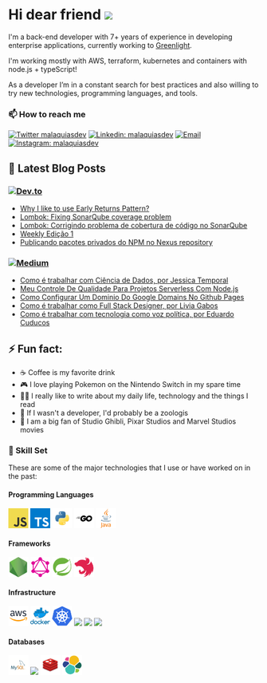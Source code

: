 # Hi dear friend <a href="https://malaquias.dev/"><img src="https://media.giphy.com/media/hvRJCLFzcasrR4ia7z/giphy.gif" width="5%"></a>

I'm a back-end developer with 7+ years of experience in developing enterprise applications, currently working to [Greenlight](https://greenlight.com).

I'm working mostly with AWS, terraform, kubernetes and containers with node.js + typeScript!

As a developer I’m in a constant search for best practices and also willing to try new technologies, programming languages, and tools.

### 📫 How to reach me

[![Twitter malaquiasdev](https://img.shields.io/badge/-Twitter-1DA1F2?style=for-the-badge&logo=twitter&logoColor=white&link=https://twitter.com/malaquiasdev)](https://twitter.com/malaquiasdev)
[![Linkedin: malaquiasdev](https://img.shields.io/badge/-LinkedIn-0077B5?style=for-the-badge&logo=linkedin&logoColor=white&link=https://www.linkedin.com/in/malaquiasdev/)](https://www.linkedin.com/in/malaquiasdev/)
[![Email](https://img.shields.io/badge/-Email-%23333?style=for-the-badge&logo=gmail&logoColor=white)](mailto:mateusmalaquiasdev@outlook.com)
[![Instagram: malaquiasdev](https://img.shields.io/badge/-Instagram-%23E4405F?style=for-the-badge&logo=instagram&logoColor=white)](https://www.instagram.com/malaquiasdev/)

## 📝 Latest Blog Posts

### [![Dev.to](https://img.shields.io/badge/-Dev.to-ffffff?style=for-the-badge&logo=dev.to&logoColor=0A0A0A)](https://dev.to/malaquiasdev)

<!-- DEVTO:START -->
- [Why I like to use Early Returns Pattern?](https://dev.to/malaquiasdev/why-i-like-to-use-early-returns-pattern-52b2)
- [Lombok: Fixing SonarQube coverage problem](https://dev.to/malaquiasdev/lombok-fixing-sonarqube-coverage-problem-26bg)
- [Lombok: Corrigindo problema de cobertura de código no SonarQube](https://dev.to/malaquiasdev/lombok-corrigindo-problema-de-cobertura-de-codigo-no-sonarqube-570h)
- [Weekly Edição 1](https://dev.to/malaquiasdev/weekly-edicao-1-ela)
- [Publicando pacotes privados do NPM no Nexus repository](https://dev.to/collabcode/publicando-pacotes-privados-do-npm-no-nexus-repository-64l)
<!-- DEVTO:END -->

### [![Medium](https://img.shields.io/badge/-Medium-ffffff?style=for-the-badge&logo=medium&logoColor=black)](https://medium.com/@malaquiasdev)

<!-- MEDIUM:START -->
- [Como é trabalhar com Ciência de Dados, por Jessica Temporal](https://medium.com/collabcode/como-%C3%A9-trabalhar-com-ci%C3%AAncia-de-dados-por-jessica-temporal-c866b36256df?source=rss-ea2f5c807e6c------2)
- [Meu Controle De Qualidade Para Projetos Serverless Com Node.js](https://medium.com/collabcode/meu-controle-de-qualidade-para-projetos-serverless-com-node-js-80c2c6939d0f?source=rss-ea2f5c807e6c------2)
- [Como Configurar Um Dominio Do Google Domains No Github Pages](https://medium.com/collabcode/como-configurar-um-dominio-do-google-domains-no-github-pages-87324885bf11?source=rss-ea2f5c807e6c------2)
- [Como é trabalhar como Full Stack Designer, por Livia Gabos](https://medium.com/trainingcenter/como-%C3%A9-trabalhar-como-full-stack-designer-por-livia-gabos-d729f5eb7e3e?source=rss-ea2f5c807e6c------2)
- [Como é trabalhar com tecnologia como voz política, por Eduardo Cuducos](https://medium.com/trainingcenter/como-%C3%A9-trabalhar-com-tecnologia-como-voz-pol%C3%ADtica-por-eduardo-cuducos-8c53a8213d6b?source=rss-ea2f5c807e6c------2)
<!-- MEDIUM:END -->


## ⚡ Fun fact:

- ☕  Coffee is my favorite drink
- 🎮 I love playing Pokemon on the Nintendo Switch in my spare time
- ✍🏽 I really like to write about my daily life, technology and the things I read
- 🐍 If I wasn't a developer, I'd probably be a zoologis
- 🍿 I am a big fan of Studio Ghibli, Pixar Studios and Marvel Studios movies

### 💪 Skill Set

These are some of the major technologies that I use or have worked on in the past:

#### Programming Languages

<code><img height="40" src="https://raw.githubusercontent.com/github/explore/80688e429a7d4ef2fca1e82350fe8e3517d3494d/topics/javascript/javascript.png"></code>
<code><img height="40" src="https://raw.githubusercontent.com/github/explore/main/topics/typescript/typescript.png"></code>
<code><img height="40" src="https://raw.githubusercontent.com/github/explore/master/topics/python/python.png"></code>
<code><img height="40" src="https://raw.githubusercontent.com/github/explore/main/topics/go/go.png"></code>
<code><img height="40" src="https://raw.githubusercontent.com/github/explore/5b3600551e122a3277c2c5368af2ad5725ffa9a1/topics/java/java.png"></code>

#### Frameworks

<code><img height="40" src="https://raw.githubusercontent.com/github/explore/80688e429a7d4ef2fca1e82350fe8e3517d3494d/topics/nodejs/nodejs.png"></code>
<code><img height="40" src="https://raw.githubusercontent.com/github/explore/5c058a388828bb5fde0bcafd4bc867b5bb3f26f3/topics/graphql/graphql.png"></code>
<code><img height="40" src="https://raw.githubusercontent.com/github/explore/8ab0be27a8c97992e4930e630e2d68ba8d819183/topics/spring/spring.png"></code>
<code><img height="40" src="https://raw.githubusercontent.com/github/explore/37c71fdca4e12086faf8c7009793d2eb588c914e/topics/nestjs/nestjs.png"></code>

#### Infrastructure

<code><img height="40" src="https://raw.githubusercontent.com/github/explore/fbceb94436312b6dacde68d122a5b9c7d11f9524/topics/aws/aws.png"></code>
<code><img height="40" src="https://raw.githubusercontent.com/github/explore/80688e429a7d4ef2fca1e82350fe8e3517d3494d/topics/docker/docker.png"></code>
<code><img height="40" src="https://raw.githubusercontent.com/github/explore/01ea2a586e5da744792d0ccfce2f68b861f29301/topics/kubernetes/kubernetes.png"></code>
<code><img height="40" src="https://avatars.githubusercontent.com/u/9343010?s=200&v=4"></code>
<code><img height="40" src="https://caiodelgado.dev/content/images/2020/04/terraform_d56939b1fa30e9c48acec1ccd8d4e507.png"></code>
<code><img height="40" src="https://avatars.githubusercontent.com/u/13742415?s=200&v=4"></code>

#### Databases

<code><img height="40" src="https://raw.githubusercontent.com/github/explore/80688e429a7d4ef2fca1e82350fe8e3517d3494d/topics/mysql/mysql.png"></code>
<code><img height="40" src="https://www.datarain.com.br/wp-content/uploads/2020/08/DybamoDB-logo.png"></code>
<code><img height="40" src="https://raw.githubusercontent.com/github/explore/80688e429a7d4ef2fca1e82350fe8e3517d3494d/topics/redis/redis.png"></code>
<code><img height="40" src="https://raw.githubusercontent.com/github/explore/d73b58ded658144cd29547485b8537306012eb86/topics/elasticsearch/elasticsearch.png"></code>

<!--
**malaquiasdev/malaquiasdev** is a ✨ _special_ ✨ repository because its `README.md` (this file) appears on your GitHub profile.

Here are some ideas to get you started:

- 🔭 I’m currently working on ...
- 🌱 I’m currently learning ...
- 👯 I’m looking to collaborate on ...
- 🤔 I’m looking for help with ...
- 💬 Ask me about ...
- 📫 How to reach me: ...
- 😄 Pronouns: ...
- ⚡ Fun fact: ...
-->
